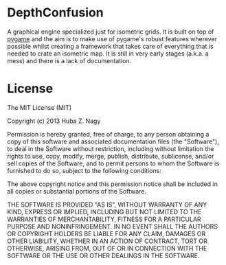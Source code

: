 DepthConfusion
==============

A graphical engine specialized just for isometric grids. It is built on top of
[pygame](http://www.pygame.org/) and the aim is to make use of pygame's robust
features wherever possible whilst creating a framework that takes care of everything
that is needed to crate an isometric map. It is still in very early stages (a.k.a. a mess) and
there is a lack of documentation.

License
=======

The MIT License (MIT)

Copyright (c) 2013 Huba Z. Nagy

Permission is hereby granted, free of charge, to any person obtaining a copy of
this software and associated documentation files (the "Software"), to deal in
the Software without restriction, including without limitation the rights to
use, copy, modify, merge, publish, distribute, sublicense, and/or sell copies of
the Software, and to permit persons to whom the Software is furnished to do so,
subject to the following conditions:

The above copyright notice and this permission notice shall be included in all
copies or substantial portions of the Software.

THE SOFTWARE IS PROVIDED "AS IS", WITHOUT WARRANTY OF ANY KIND, EXPRESS OR
IMPLIED, INCLUDING BUT NOT LIMITED TO THE WARRANTIES OF MERCHANTABILITY, FITNESS
FOR A PARTICULAR PURPOSE AND NONINFRINGEMENT. IN NO EVENT SHALL THE AUTHORS OR
COPYRIGHT HOLDERS BE LIABLE FOR ANY CLAIM, DAMAGES OR OTHER LIABILITY, WHETHER
IN AN ACTION OF CONTRACT, TORT OR OTHERWISE, ARISING FROM, OUT OF OR IN
CONNECTION WITH THE SOFTWARE OR THE USE OR OTHER DEALINGS IN THE SOFTWARE.
